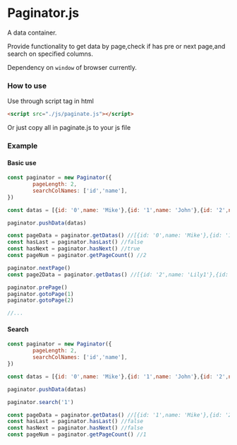 # Paginator.js

A data container.

Provide functionality to get data by page,check if has pre or next page,and search on specified columns.

Dependency on `window` of browser currently.

### How to use
Use through script tag in html
```html
<script src="./js/paginate.js"></script>
```
Or just copy all in paginate.js to your js file

### Example
#### Basic use
```js
const paginator = new Paginator({
        pageLength: 2,
        searchColNames: ['id','name'],
})

const datas = [{id: '0',name: 'Mike'},{id: '1',name: 'John'},{id: '2',name: 'Lily1'},{id: '3',name: 'Lily2'}]

paginator.pushData(datas)

const pageData = paginator.getDatas() //[{id: '0',name: 'Mike'},{id: '1',name: 'John'}]
const hasLast = paginator.hasLast() //false
const hasNext = paginator.hasNext() //true
const pageNum = paginator.getPageCount() //2

paginator.nextPage()
const page2Data = paginator.getDatas() //[{id: '2',name: 'Lily1'},{id: '3',name: 'Lily2'}]

paginator.prePage()
paginator.gotoPage(1)
paginator.gotoPage(2)

//...
```

#### Search
```js
const paginator = new Paginator({
        pageLength: 2,
        searchColNames: ['id','name'],
})

const datas = [{id: '0',name: 'Mike'},{id: '1',name: 'John'},{id: '2',name: 'Lily1'},{id: '3',name: 'Lily2'}]

paginator.pushData(datas)

paginator.search('1')

const pageData = paginator.getDatas() //[{id: '1',name: 'Mike'},{id: '2',name: 'Lily1'}]
const hasLast = paginator.hasLast() //false
const hasNext = paginator.hasNext() //false
const pageNum = paginator.getPageCount() //1
```
